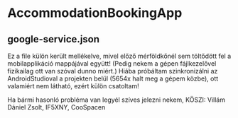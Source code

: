 # AccommodationBookingApp

## google-service.json 
Ez a file külön került mellékelve, mivel előző mérföldkőnél sem töltődött fel a mobilapplikáció mappájával együtt! (Pedig nekem a gépen fájlkezelővel fizikailag ott van szóval dunno miért.) Hiába próbáltam szinkronizálni az AndroidStudioval a projekten belül (5654x halt meg a gépem közbe), ott valamiért nem látható, ezért külön csatoltam!

Ha bármi hasonló probléma van legyél szíves jelezni nekem, KÖSZI: 
    Villám Dániel Zsolt, IF5XNY, CooSpacen 
